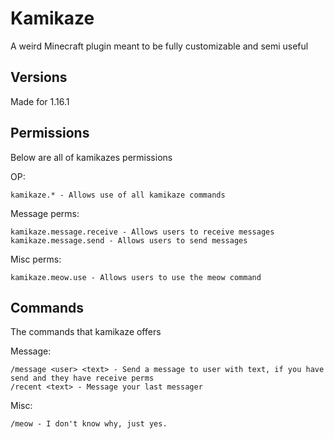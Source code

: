 # Kamikaze
A weird Minecraft plugin meant to be fully customizable and semi useful

## Versions
Made for 1.16.1 

## Permissions
Below are all of kamikazes permissions

OP:
```
kamikaze.* - Allows use of all kamikaze commands
```

Message perms:
```
kamikaze.message.receive - Allows users to receive messages
kamikaze.message.send - Allows users to send messages
```

Misc perms:
```
kamikaze.meow.use - Allows users to use the meow command
```

## Commands
The commands that kamikaze offers

Message:
```
/message <user> <text> - Send a message to user with text, if you have send and they have receive perms
/recent <text> - Message your last messager
```

Misc: 
```
/meow - I don't know why, just yes. 
```

